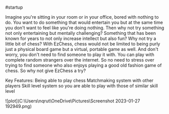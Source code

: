#startup

Imagine you're sitting in your room or in your office, bored with nothing to do. You want to do something that would entertain you but at the same time you don't want to feel like you're doing nothing. Then why not try something not only entertaining but mentally challenging? Something that has been known for years to not only increase intellect but also fun? Why not try a little bit of chess? With EzChess, chess would not be limited to being purly just a physical board game but a virtual, portable game as well. And don't worry, you don't need to find someone to play it with. You can play with complete random strangers over the internet. So no need to stress over trying to find someone who also enjoys playing a good old fashion game of chess. So why not give EzChess a try?

Key Features:
Being able to play chess
Matchmaking system with other players
Skill level system so you are able to play with those of similar skill level

![plot](C:\Users\nqrut\OneDrive\Pictures\Screenshot 2023-01-27 192949.png)
